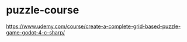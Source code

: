 # puzzle-course
 
https://www.udemy.com/course/create-a-complete-grid-based-puzzle-game-godot-4-c-sharp/
